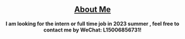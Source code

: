 

<h2><div align="center"><a href="https://attack204.com/">About Me</a> </div></h2>

<b> <div align="center">I am looking for the intern or full time job in 2023 summer , feel free to contact me by WeChat: L15006856731! </div></b>


